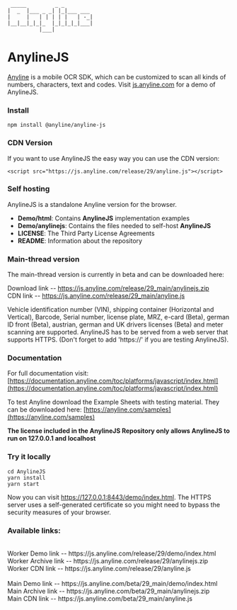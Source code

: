 
     _____         _ _         
    |  _  |___ _ _| |_|___ ___ 
    |     |   | | | | |   | -_|
    |__|__|_|_|_  |_|_|_|_|___|
              |___|            


# AnylineJS

[Anyline](https://www.anyline.com) is a mobile OCR SDK, which can be customized to scan all kinds of numbers, characters, text and codes.
Visit [js.anyline.com](https://js.anyline.com) for a demo of AnylineJS.

### Install

`npm install @anyline/anyline-js`

### CDN Version

If you want to use AnylineJS the easy way you can use the CDN version:

`<script src="https://js.anyline.com/release/29/anyline.js"></script>`

### Self hosting

AnylineJS is a standalone Anyline version for the browser.

- **Demo/html**: Contains **AnylineJS** implementation examples
- **Demo/anylinejs**: Contains the files needed to self-host **AnylineJS**
- **LICENSE**: The Third Party License Agreements
- **README**: Information about the repository


### Main-thread version

The main-thread version is currently in beta and can be downloaded here: 

Download link -- https://js.anyline.com/release/29_main/anylinejs.zip<br>
CDN link -- https://js.anyline.com/release/29_main/anyline.js

Vehicle identification number (VIN), shipping container (Horizontal and Vertical), Barcode, Serial number, license plate, MRZ, e-card (Beta), german ID front (Beta), austrian, german and UK drivers licenses (Beta) and meter scanning are supported. 
AnylineJS has to be served from a web server that supports HTTPS. (Don't forget to add 'https://' if you are testing AnylineJS).

### Documentation

For full documentation visit: [https://documentation.anyline.com/toc/platforms/javascript/index.html](https://documentation.anyline.com/toc/platforms/javascript/index.html)

To test Anyline download the Example Sheets with testing material. They can be downloaded here: [https://anyline.com/samples](https://anyline.com/samples)

**The license included in the AnylineJS Repository only allows AnylineJS to run on 127.0.0.1 and localhost**

### Try it locally

    cd AnylineJS
    yarn install
    yarn start

Now you can visit https://127.0.0.1:8443/demo/index.html. The HTTPS server uses a self-generated certificate so you might need to bypass the security measures of your browser.


###  Available links:
<br>
Worker Demo link -- https://js.anyline.com/release/29/demo/index.html<br>
Worker Archive link -- https://js.anyline.com/release/29/anylinejs.zip<br>
Worker CDN link -- https://js.anyline.com/release/29/anyline.js<br>
<br>
Main Demo link -- https://js.anyline.com/beta/29_main/demo/index.html<br>
Main Archive link -- https://js.anyline.com/beta/29_main/anylinejs.zip<br>
Main CDN link -- https://js.anyline.com/beta/29_main/anyline.js<br>
